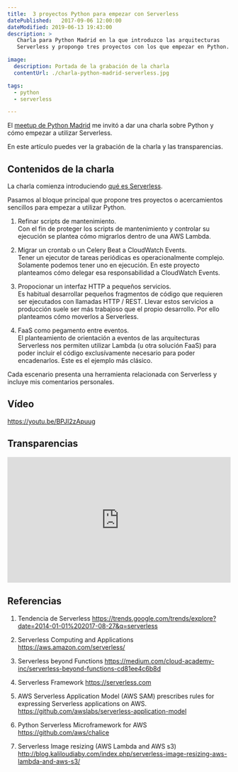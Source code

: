 ```yaml
---
title:  3 proyectos Python para empezar con Serverless
datePublished:   2017-09-06 12:00:00
dateModified: 2019-06-13 19:43:00
description: >
   Charla para Python Madrid en la que introduzco las arquitecturas
   Serverless y propongo tres proyectos con los que empezar en Python.

image:
  description: Portada de la grabación de la charla
  contentUrl: ./charla-python-madrid-serverless.jpg

tags:
  - python
  - serverless

---
```


El [meetup de Python Madrid](https://www.meetup.com/python-madrid/) me invitó a dar una charla sobre Python y cómo empezar a utilizar Serverless.

En este artículo puedes ver la grabación de la charla y las transparencias.

## Contenidos de la charla

La charla comienza introduciendo [qué es Serverless](../que-es-serverless-baas-y-faas/).

Pasamos al bloque principal que propone tres proyectos o acercamientos sencillos para empezar a utilizar Python.

1. Refinar scripts de mantenimiento.  
Con el fin de proteger los scripts de mantenimiento y controlar su ejecución se plantea cómo migrarlos dentro de una AWS Lambda.

1. Migrar un crontab o un Celery Beat a CloudWatch Events.  
Tener un ejecutor de tareas periódicas es operacionalmente complejo. Solamente podemos tener uno en ejecución. En este proyecto planteamos cómo delegar esa responsabilidad a CloudWatch Events.

1. Propocionar un interfaz HTTP a pequeños servicios.  
Es habitual desarrollar pequeños fragmentos de código que requieren ser ejecutados con llamadas HTTP / REST. Llevar estos servicios a producción suele ser más trabajoso que el propio desarrollo. Por ello planteamos cómo moverlos a Serverless.

1. FaaS como pegamento entre eventos.  
El planteamiento de orientación a eventos de las arquitecturas Serverless nos permiten utilizar Lambda (u otra solución FaaS) para poder incluir el código exclusívamente necesario para poder encadenarlos. Este es el ejemplo más clásico.

Cada escenario presenta una herramienta relacionada con Serverless y incluye mis comentarios personales.

## Vídeo

https://youtu.be/BPJI2zApuug


## Transparencias

<div style="left: 0; width: 100%; height: 0; position: relative; padding-bottom: 56.1972%;"><iframe src="https://speakerdeck.com/player/9684a936bb7f4173a72f382c7f5f47f2" style="border: 0; top: 0; left: 0; width: 100%; height: 100%; position: absolute;" allowfullscreen scrolling="no" allow="encrypted-media"></iframe></div>


## Referencias

1. Tendencia de Serverless <https://trends.google.com/trends/explore?date=2014-01-01%202017-08-27&q=serverless>

1. Serverless Computing and Applications <https://aws.amazon.com/serverless/>

1. Serverless beyond Functions <https://medium.com/cloud-academy-inc/serverless-beyond-functions-cd81ee4c6b8d>

1. Serverless Framework <https://serverless.com>

1. AWS Serverless Application Model (AWS SAM) prescribes rules for expressing Serverless applications on AWS. <https://github.com/awslabs/serverless-application-model>

1. Python Serverless Microframework for AWS <https://github.com/aws/chalice>

1. Serverless Image resizing (AWS Lambda and AWS s3) <http://blog.kaliloudiaby.com/index.php/serverless-image-resizing-aws-lambda-and-aws-s3/>
